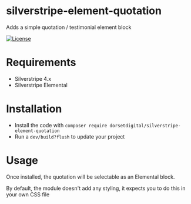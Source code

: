 # silverstripe-element-quotation
Adds a simple quotation / testimonial element block

[![License](https://img.shields.io/badge/License-BSD%203--Clause-blue.svg)](LICENSE.md)

# Requirements
* Silverstripe 4.x
* Silverstripe Elemental

# Installation
* Install the code with `composer require dorsetdigital/silverstripe-element-quotation`
* Run a `dev/build?flush` to update your project

# Usage
Once installed, the quotation will be selectable as an Elemental block.

By default, the module doesn't add any styling, it expects you to do this in your own CSS file